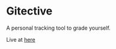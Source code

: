 Gitective
===
A personal tracking tool to grade yourself.

Live at [here](https://gitective.github.io/)
